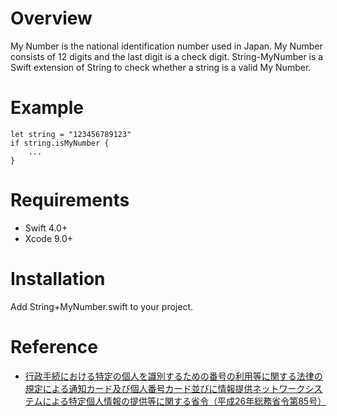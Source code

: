 # Overview
My Number is the national identification number used in Japan. My Number consists of 12 digits and the last digit is a check digit. String-MyNumber is a Swift extension of String to check whether a string is a valid My Number.

# Example
```
let string = "123456789123"
if string.isMyNumber {
	...
}
```

# Requirements
- Swift 4.0+
- Xcode 9.0+

# Installation
Add String+MyNumber.swift to your project.

# Reference
* [行政手続における特定の個人を識別するための番号の利用等に関する法律の規定による通知カード及び個人番号カード並びに情報提供ネットワークシステムによる特定個人情報の提供等に関する省令（平成26年総務省令第85号）](http://www.soumu.go.jp/main_content/000327387.pdf)